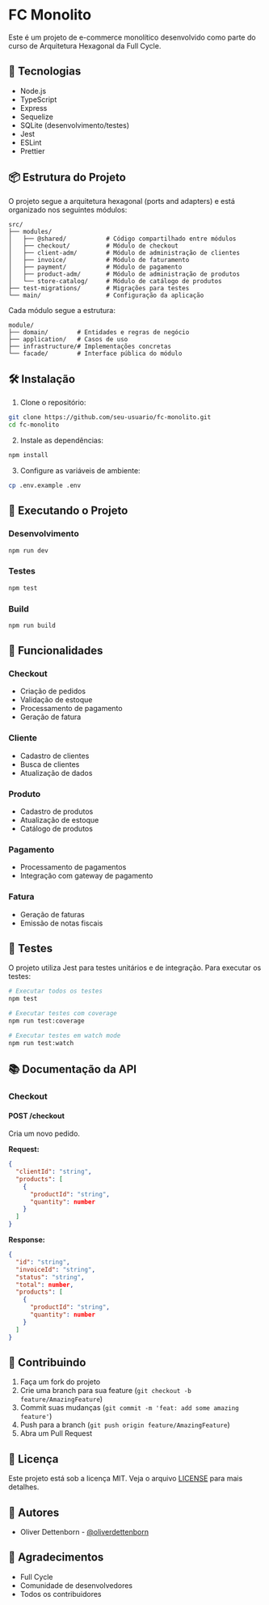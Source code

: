 # FC Monolito

Este é um projeto de e-commerce monolítico desenvolvido como parte do curso de Arquitetura Hexagonal da Full Cycle.

## 🚀 Tecnologias

- Node.js
- TypeScript
- Express
- Sequelize
- SQLite (desenvolvimento/testes)
- Jest
- ESLint
- Prettier

## 📦 Estrutura do Projeto

O projeto segue a arquitetura hexagonal (ports and adapters) e está organizado nos seguintes módulos:

```
src/
├── modules/
│   ├── @shared/           # Código compartilhado entre módulos
│   ├── checkout/          # Módulo de checkout
│   ├── client-adm/        # Módulo de administração de clientes
│   ├── invoice/           # Módulo de faturamento
│   ├── payment/           # Módulo de pagamento
│   ├── product-adm/       # Módulo de administração de produtos
│   └── store-catalog/     # Módulo de catálogo de produtos
├── test-migrations/       # Migrações para testes
└── main/                  # Configuração da aplicação
```

Cada módulo segue a estrutura:

```
module/
├── domain/        # Entidades e regras de negócio
├── application/   # Casos de uso
├── infrastructure/# Implementações concretas
└── facade/        # Interface pública do módulo
```

## 🛠️ Instalação

1. Clone o repositório:
```bash
git clone https://github.com/seu-usuario/fc-monolito.git
cd fc-monolito
```

2. Instale as dependências:
```bash
npm install
```

3. Configure as variáveis de ambiente:
```bash
cp .env.example .env
```

## 🚀 Executando o Projeto

### Desenvolvimento
```bash
npm run dev
```

### Testes
```bash
npm test
```

### Build
```bash
npm run build
```

## 📝 Funcionalidades

### Checkout
- Criação de pedidos
- Validação de estoque
- Processamento de pagamento
- Geração de fatura

### Cliente
- Cadastro de clientes
- Busca de clientes
- Atualização de dados

### Produto
- Cadastro de produtos
- Atualização de estoque
- Catálogo de produtos

### Pagamento
- Processamento de pagamentos
- Integração com gateway de pagamento

### Fatura
- Geração de faturas
- Emissão de notas fiscais

## 🧪 Testes

O projeto utiliza Jest para testes unitários e de integração. Para executar os testes:

```bash
# Executar todos os testes
npm test

# Executar testes com coverage
npm run test:coverage

# Executar testes em watch mode
npm run test:watch
```

## 📚 Documentação da API

### Checkout

#### POST /checkout
Cria um novo pedido.

**Request:**
```json
{
  "clientId": "string",
  "products": [
    {
      "productId": "string",
      "quantity": number
    }
  ]
}
```

**Response:**
```json
{
  "id": "string",
  "invoiceId": "string",
  "status": "string",
  "total": number,
  "products": [
    {
      "productId": "string",
      "quantity": number
    }
  ]
}
```

## 🤝 Contribuindo

1. Faça um fork do projeto
2. Crie uma branch para sua feature (`git checkout -b feature/AmazingFeature`)
3. Commit suas mudanças (`git commit -m 'feat: add some amazing feature'`)
4. Push para a branch (`git push origin feature/AmazingFeature`)
5. Abra um Pull Request

## 📄 Licença

Este projeto está sob a licença MIT. Veja o arquivo [LICENSE](LICENSE) para mais detalhes.

## 👥 Autores

- Oliver Dettenborn - [@oliverdettenborn](https://github.com/oliverdettenborn)

## 🙏 Agradecimentos

- Full Cycle
- Comunidade de desenvolvedores
- Todos os contribuidores
